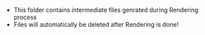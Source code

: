 * This folder contains intermediate files genrated during Rendering process
* Files will automatically be deleted after Rendering is done!
